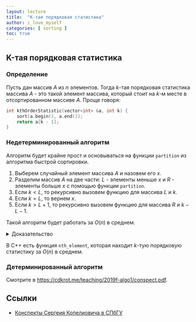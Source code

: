 ```yaml
---
layout: lecture
title:  "K-тая порядковая статистика"
author: i_love_myself
categories: [ sorting ]
toc: true
---
```


## K-тая порядковая статистика

### Определение

Пусть дан массив $A$ из $n$ элементов. Тогда $k$-тая порядковая статистика массива $A$ - это такой элемент массива, который стоит на $k$-м месте в отсортированном массиве $A$. Проще говоря:

```cpp
int kthOrderStatistic(vector<int> &a, int k) {
    sort(a.begin(), a.end());
    return a[k - 1];
}
```

### Недетерминированный алгоритм

Алгоритм будет крайне прост и основываться на функции `partition` из алгоритма быстрой сортировки.

1. Выберем случайный элемент массива $A$ и назовем его $x$.
2. Разделим массив $A$ на две части: $L$ - элементы меньше $x$ и $R$ - элементы больше $x$ с помощью функции `partition`.
3. Если $k < L$, то рекурсивно вызовем функцию для массива $L$ и $k$.
4. Если $k = L$, то вернем $x$.
5. Если $k > L + 1$, то рекурсивно вызовем функцию для массива $R$ и $k - L - 1$.

Такой алгоритм будет работать за $O(n)$ в среднем.

<details>
<summary>Доказательство</summary>

По идукции, пусть $T(n)$ - время работы алгоритма для массива размера $n$. Тогда: $T(n) \leq 9n$.

С вероятностью $\frac{1}{3}$ случайный элемент $pivot=x$ будет лежать в интервале от $\frac{1}{3}n$ до $\frac{2}{3}n$ после `partition`, а с вероятностью $\frac{2}{3}$ - в во вне. В первом случае при рекурсивном запуске размер массива уменьшится минимум в $\frac{2}{3}$ раза, а во втором - не уменьшится лишь на $1$ элемент (оценка сверху - не уменьшится вовсе).

$T(n) \leq n + \frac{1}{3}T(\frac{2}{3}n) + \frac{2}{3}T(n)$

Перенесем всё с $T(n)$ влево и домножим на $\frac{3}{2}$:

$T(n) \leq 3n + T(\frac{2}{3}n) \leq 3n + 9 \cdot \frac{2}{3}n = 9n$ что и требовалось доказать.

</details>

В C++ есть функция `nth_element`, которая находит $k$-тую порядковую статистику за $O(n)$ в среднем.

### Детерминированный алгоритм

Смотрите в <https://cdkrot.me/teaching/2019f-algo1/conspect.pdf>.

## Ссылки

* [Конспекты Сергеия Копелиовича в СПбГУ](https://cdkrot.me/teaching/2019f-algo1/conspect.pdf)
